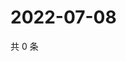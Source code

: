 # 2022-07-08

共 0 条

<!-- BEGIN WEIBO -->
<!-- 最后更新时间 Fri Jul 08 2022 12:38:17 GMT+0800 (China Standard Time) -->

<!-- END WEIBO -->
